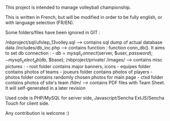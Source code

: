 This project is intended to manage volleyball championship.

This is written in French, but will be modified in order to be fully english, or with language selection (FR/EN).

Some folders/files have been ignored in GIT : 

/nbproject/sql/ufolep_13volley.sql --> contains sql dump of actual database data
/includes/db_inc.php --> contains function : function conn_db().  It aims to set db connection :
    - $db = mysqli_connect($server, $user, $password);
    - mysqli_select_db($db, $base);
/nbproject/private/
/images/ --> contains misc pictures : 
    - root folder contains major banners, icons
    - equipes folder contains photos of teams
    - joueurs folder contains photos of players
    - photos folder contains randomly chosen photos for main page
        - ctsd folder contains photos of site's team
/fdm/ --> contains PDF files with Team Sheet. It will self-generated in a later revision

Used code is PHP/MySQL for server side, Javascript/Sencha ExtJS/Sencha Touch for client side.

Any contribution is welcome :)